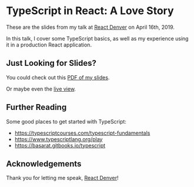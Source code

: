 # TypeScript in React: A Love Story

These are the slides from my talk at [React Denver](https://www.meetup.com/ReactDenver/events/kgrmmqyzgbvb/) on April 16th, 2019.

In this talk, I cover some TypeScript basics, as well as my experience using it in a production React application.

## Just Looking for Slides?

You could check out this [PDF of my slides](https://github.com/kale-stew/ts-in-react/blob/master/final.pdf).

Or maybe even the [live view](https://kale-stew.github.io/ts-in-react/).

## Further Reading

Some good places to get started with TypeScript:

- https://typescriptcourses.com/typescript-fundamentals
- https://www.typescriptlang.org/play
- https://basarat.gitbooks.io/typescript

## Acknowledgements

Thank you for letting me speak, [React Denver](https://www.meetup.com/ReactDenver)!
